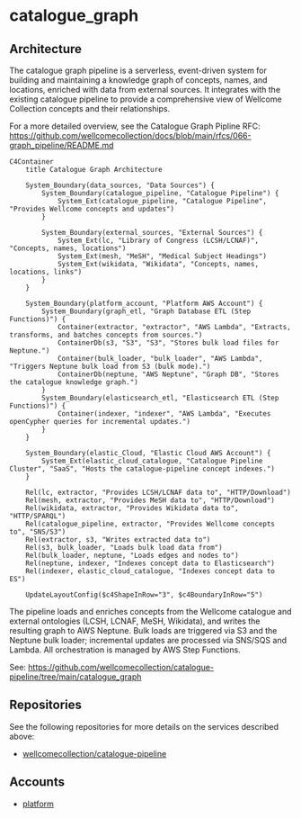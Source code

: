 # catalogue_graph

## Architecture

The catalogue graph pipeline is a serverless, event-driven system for building and maintaining a knowledge graph of concepts, names, and locations, enriched with data from external sources. It integrates with the existing catalogue pipeline to provide a comprehensive view of Wellcome Collection concepts and their relationships.

For a more detailed overview, see the Catalogue Graph Pipline RFC: https://github.com/wellcomecollection/docs/blob/main/rfcs/066-graph_pipeline/README.md

```mermaid
C4Container
    title Catalogue Graph Architecture

    System_Boundary(data_sources, "Data Sources") {
        System_Boundary(catalogue_pipeline, "Catalogue Pipeline") {
            System_Ext(catalogue_pipeline, "Catalogue Pipeline", "Provides Wellcome concepts and updates")
        }

        System_Boundary(external_sources, "External Sources") {
            System_Ext(lc, "Library of Congress (LCSH/LCNAF)", "Concepts, names, locations")
            System_Ext(mesh, "MeSH", "Medical Subject Headings")
            System_Ext(wikidata, "Wikidata", "Concepts, names, locations, links")
        }
    }

    System_Boundary(platform_account, "Platform AWS Account") {
        System_Boundary(graph_etl, "Graph Database ETL (Step Functions)") {
            Container(extractor, "extractor", "AWS Lambda", "Extracts, transforms, and batches concepts from sources.")
            ContainerDb(s3, "S3", "S3", "Stores bulk load files for Neptune.")
            Container(bulk_loader, "bulk_loader", "AWS Lambda", "Triggers Neptune bulk load from S3 (bulk mode).")
            ContainerDb(neptune, "AWS Neptune", "Graph DB", "Stores the catalogue knowledge graph.")
        }
        System_Boundary(elasticsearch_etl, "Elasticsearch ETL (Step Functions)") {
            Container(indexer, "indexer", "AWS Lambda", "Executes openCypher queries for incremental updates.")
        }
    }

    System_Boundary(elastic_Cloud, "Elastic Cloud AWS Account") {
        System_Ext(elastic_cloud_catalogue, "Catalogue Pipeline Cluster", "SaaS", "Hosts the catalogue-pipeline concept indexes.")
    }

    Rel(lc, extractor, "Provides LCSH/LCNAF data to", "HTTP/Download")
    Rel(mesh, extractor, "Provides MeSH data to", "HTTP/Download")
    Rel(wikidata, extractor, "Provides Wikidata data to", "HTTP/SPARQL")
    Rel(catalogue_pipeline, extractor, "Provides Wellcome concepts to", "SNS/S3")
    Rel(extractor, s3, "Writes extracted data to")
    Rel(s3, bulk_loader, "Loads bulk load data from")
    Rel(bulk_loader, neptune, "Loads edges and nodes to")
    Rel(neptune, indexer, "Indexes concept data to Elasticsearch")
    Rel(indexer, elastic_cloud_catalogue, "Indexes concept data to ES")

    UpdateLayoutConfig($c4ShapeInRow="3", $c4BoundaryInRow="5")
```

The pipeline loads and enriches concepts from the Wellcome catalogue and external ontologies (LCSH, LCNAF, MeSH, Wikidata), and writes the resulting graph to AWS Neptune. Bulk loads are triggered via S3 and the Neptune bulk loader; incremental updates are processed via SNS/SQS and Lambda. All orchestration is managed by AWS Step Functions.

See: https://github.com/wellcomecollection/catalogue-pipeline/tree/main/catalogue_graph

## Repositories

See the following repositories for more details on the services described above:

- [wellcomecollection/catalogue-pipeline](https://github.com/wellcomecollection/catalogue-pipeline/tree/main/catalogue_graph)

## Accounts

- [platform](../../aws_accounts.md#platform)